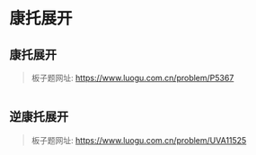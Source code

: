 # 康托展开

## 康托展开

> 板子题网址: https://www.luogu.com.cn/problem/P5367

```cpp

```

## 逆康托展开

> 板子题网址: https://www.luogu.com.cn/problem/UVA11525

```cpp

```
